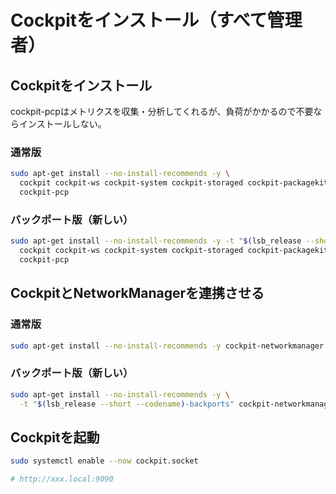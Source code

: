 # Cockpitをインストール（すべて管理者）
## Cockpitをインストール
cockpit-pcpはメトリクスを収集・分析してくれるが、負荷がかかるので不要ならインストールしない。

### 通常版
```bash
sudo apt-get install --no-install-recommends -y \
  cockpit cockpit-ws cockpit-system cockpit-storaged cockpit-packagekit \
  cockpit-pcp
```

### バックポート版（新しい）
```bash
sudo apt-get install --no-install-recommends -y -t "$(lsb_release --short --codename)-backports" \
  cockpit cockpit-ws cockpit-system cockpit-storaged cockpit-packagekit \
  cockpit-pcp
```

## CockpitとNetworkManagerを連携させる
### 通常版
```bash
sudo apt-get install --no-install-recommends -y cockpit-networkmanager
```

### バックポート版（新しい）
```bash
sudo apt-get install --no-install-recommends -y \
  -t "$(lsb_release --short --codename)-backports" cockpit-networkmanager
```

## Cockpitを起動
```bash
sudo systemctl enable --now cockpit.socket

# http://xxx.local:9090
```
